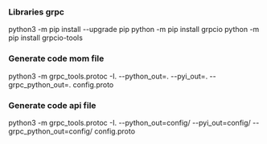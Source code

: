 ### Libraries grpc
python3 -m pip install --upgrade pip
python -m pip install grpcio
python -m pip install grpcio-tools

### Generate code mom file
python3 -m grpc_tools.protoc -I. --python_out=. --pyi_out=. --grpc_python_out=. config.proto

### Generate code api file
python3 -m grpc_tools.protoc -I. --python_out=config/ --pyi_out=config/ --grpc_python_out=config/ config.proto
